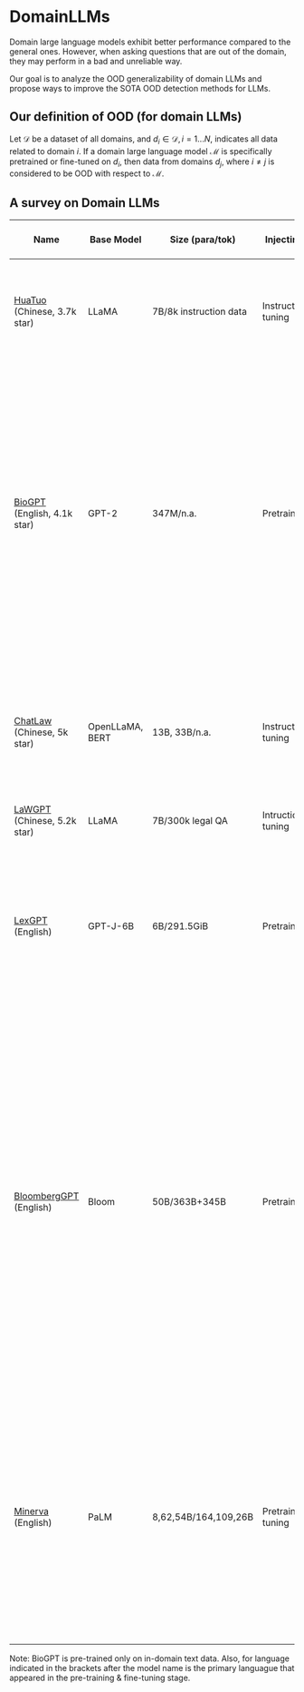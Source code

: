 # DomainLLMs
Domain large language models exhibit better performance compared to the general ones. However, when asking questions that are out of the domain, they may perform in a bad and unreliable way. 

Our goal is to analyze the OOD generalizability of domain LLMs and propose ways to improve the SOTA OOD detection methods for LLMs.

## Our definition of OOD (for domain LLMs)
Let $\mathcal{D}$ be a dataset of all domains, and $d_i \in \mathcal{D}, i=1...N$, indicates all data related to domain $i$. If a domain large language model $\mathcal{M}$ is specifically pretrained or fine-tuned on $d_i$, then data from domains $d_j$, where $i \neq j$ is considered to be OOD with respect to $\mathcal{M}$.


## A survey on Domain LLMs

| Name | Base Model | Size (para/tok) | Injecting Stage | Training Dataset | Evaluation & Benchmarks (bm) | Domain |
|---|---|---|---|---|---|---|
| [HuaTuo](https://github.com/SCIR-HI/Huatuo-Llama-Med-Chinese/tree/main) (Chinese, 3.7k star) | LLaMA | 7B/8k instruction data | Instruction-tuning | [Chinese medical knowledge graph](https://github.com/SCIR-HI/Huatuo-Llama-Med-Chinese/tree/main/data) | Medical QA (human-based expert to rate safety, usability, and smoothness // bm: LLaMA-7B, Alpaca, ChatGLM-6B) | Biomedical |
| [BioGPT](https://github.com/microsoft/BioGPT) (English, 4.1k star) | GPT-2 | 347M/n.a. | Pretrained* | [PubMed](https://pubmed.ncbi.nlm.nih.gov/) | 1. Relation extraction (e.g. the relation between drug1 and drug2 exsists or not exist // f1 score // bm: GLRE, GPT-2, REBEL, seq2rel); 2. Question Answering (given a pair of QA answer yes/no/maybe // accuracy // bm: BioBERT, PubMedBERT, BioLinkBERT, GPT-2); 3. Text Generation (human-based evaluation // bm: GPT-2) |Biomedical|
| [ChatLaw](https://github.com/PKU-YuanGroup/ChatLaw) (Chinese, 5k star) | OpenLLaMA, BERT | 13B, 33B/n.a. | Instruction-tuning | [Original legal data, legal regulations, and legal consultation data](https://github.com/PKU-YuanGroup/ChatLaw/tree/main/data) | 2k judicial examination multiple-choice questions (ELO score, win rate // bm: gpt-4, laywer-llama-13B, gpt-3.5-turbo, OpenLLaMA-13B, LawGPT) | Law |
| [LaWGPT](https://github.com/pengxiao-song/LaWGPT) (Chinese, 5.2k star) | LLaMA | 7B/300k legal QA |Intruction fine-tuning | [Legal Q&A](https://github.com/pengxiao-song/awesome-chinese-legal-resources/tree/main) | n.a. | Law |
| [LexGPT](https://arxiv.org/pdf/2306.05431v1.pdf) (English) | GPT-J-6B | 6B/291.5GiB |Pretrained | [Pile of Law](https://huggingface.co/datasets/pile-of-law/pile-of-law) | 1. Contract provision classification (LEDGAR dataset //  bm: CaseLaw-BERT); 2. Multiple choice questions (CaseHOLD dataset: holdings of US court cases //  bm: CaseLaw-BERT) | Law |
| [BloombergGPT](https://arxiv.org/abs/2303.17564) (English) | Bloom | 50B/363B+345B | Pretrained | Web, News, Filings, Press, Bloomberg9, The Pile, C4, Wikipedia | 1. Public financial tasks (public datasets) 2. Bloomberg financial tasks (NER and sentiment analysis) 3. Big-bench Hard (reasoning and general NLP tasks) 4. Knowledge assessments (testing closed-book info recall) 5. Reading comprehension (testing open-book tasks) 6. Linguistic tasks /// Classification, generative, multiple-choice QA /// bm: GPT-NeoX, OPT-66B, BLOOM-176B | Finance |
|[Minerva](https://arxiv.org/pdf/2206.14858.pdf) (English) | PaLM | 8,62,54B/164,109,26B | Pretrained+fine-tuning | Math web pages, arXiv, general natural language data | 1. Middle school mathematics problem (MATH) 2. Middle school math word problems (GSM8k) 3.STEM problems (MMLU-STEM // multiple-choice for mathematical reasoning // bm: PaLM-8B, PaLM-62B, OpenAI davinci-002, Published SOTA)| Math |               

Note: BioGPT is pre-trained only on in-domain text data. Also, for language indicated in the brackets after the model name is the primary languague that appeared in the pre-training & fine-tuning stage.